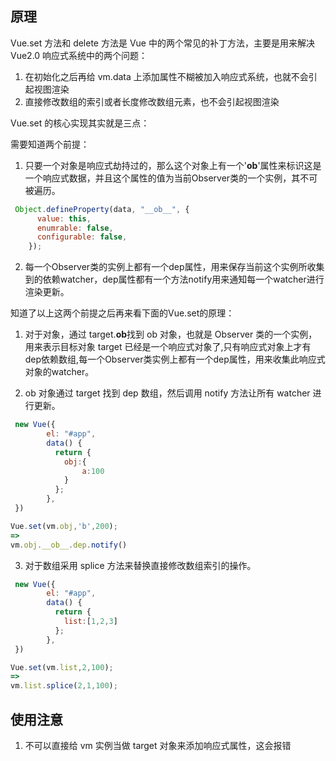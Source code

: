## 原理

Vue.set 方法和 delete 方法是 Vue 中的两个常见的补丁方法，主要是用来解决 Vue2.0 响应式系统中的两个问题：

1. 在初始化之后再给 vm.data 上添加属性不糊被加入响应式系统，也就不会引起视图渲染
2. 直接修改数组的索引或者长度修改数组元素，也不会引起视图渲染

Vue.set 的核心实现其实就是三点：

需要知道两个前提：
1. 只要一个对象是响应式劫持过的，那么这个对象上有一个'__ob__'属性来标识这是一个响应式数据，并且这个属性的值为当前Observer类的一个实例，其不可被遍历。
```js
 Object.defineProperty(data, "__ob__", {
      value: this,
      enumrable: false,
      configurable: false,
    });
```
2. 每一个Observer类的实例上都有一个dep属性，用来保存当前这个实例所收集到的依赖watcher，dep属性都有一个方法notify用来通知每一个watcher进行渲染更新。

知道了以上这两个前提之后再来看下面的Vue.set的原理：


1. 对于对象，通过 target.**ob**找到 ob 对象，也就是 Observer 类的一个实例，用来表示目标对象 target 已经是一个响应式对象了,只有响应式对象上才有dep依赖数组,每一个Observer类实例上都有一个dep属性，用来收集此响应式对象的watcher。

2. ob 对象通过 target 找到 dep 数组，然后调用 notify 方法让所有 watcher 进行更新。

```js
 new Vue({
        el: "#app",
        data() {
          return {
            obj:{
                a:100
            }
          };
        },
 })

Vue.set(vm.obj,'b',200);
=>
vm.obj.__ob__.dep.notify()

```

3. 对于数组采用 splice 方法来替换直接修改数组索引的操作。
```js
 new Vue({
        el: "#app",
        data() {
          return {
            list:[1,2,3]
          };
        },
 })

Vue.set(vm.list,2,100);
=>
vm.list.splice(2,1,100);

```
## 使用注意

1. 不可以直接给 vm 实例当做 target 对象来添加响应式属性，这会报错
